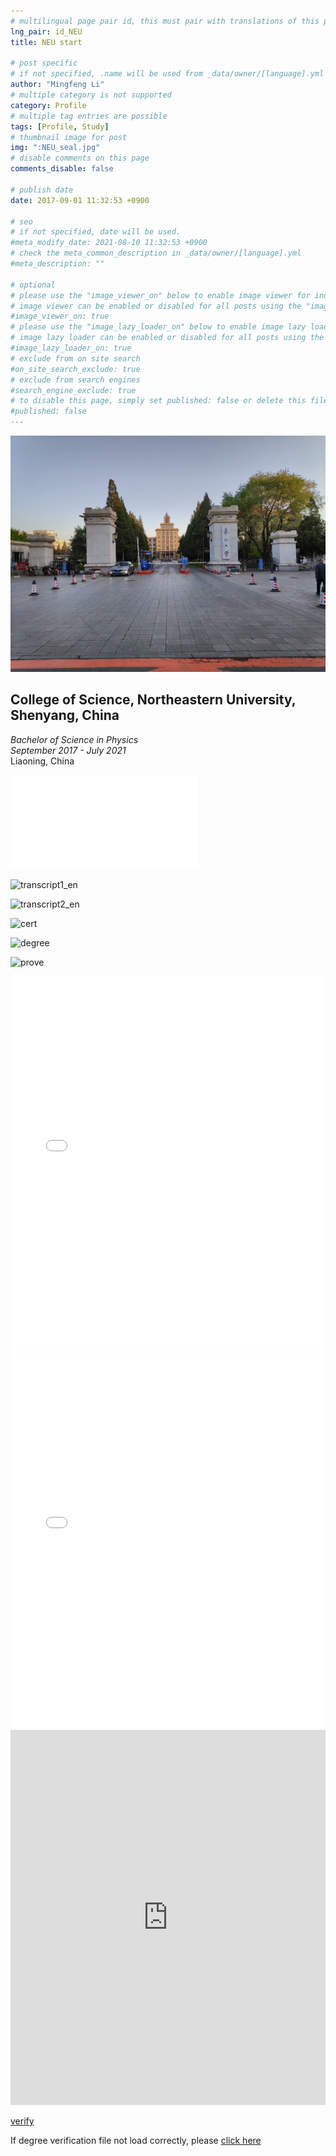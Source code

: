 ```yaml
---
# multilingual page pair id, this must pair with translations of this page. (This name must be unique)
lng_pair: id_NEU
title: NEU start

# post specific
# if not specified, .name will be used from _data/owner/[language].yml
author: "Mingfeng Li"
# multiple category is not supported
category: Profile
# multiple tag entries are possible
tags: [Profile, Study]
# thumbnail image for post
img: ":NEU_seal.jpg"
# disable comments on this page
comments_disable: false

# publish date
date: 2017-09-01 11:32:53 +0900

# seo
# if not specified, date will be used.
#meta_modify_date: 2021-08-10 11:32:53 +0900
# check the meta_common_description in _data/owner/[language].yml
#meta_description: ""

# optional
# please use the "image_viewer_on" below to enable image viewer for individual pages or posts (_posts/ or [language]/_posts folders).
# image viewer can be enabled or disabled for all posts using the "image_viewer_posts: true" setting in _data/conf/main.yml.
#image_viewer_on: true
# please use the "image_lazy_loader_on" below to enable image lazy loader for individual pages or posts (_posts/ or [language]/_posts folders).
# image lazy loader can be enabled or disabled for all posts using the "image_lazy_loader_posts: true" setting in _data/conf/main.yml.
#image_lazy_loader_on: true
# exclude from on site search
#on_site_search_exclude: true
# exclude from search engines
#search_engine_exclude: true
# to disable this page, simply set published: false or delete this file
#published: false
---
```


![NEU in China](/assets/img/posts/NEU_CN.jpg)



## **College of Science, Northeastern University, Shenyang, China**  
  *Bachelor of Science in Physics*  
  *September 2017 - July 2021*  
  Liaoning, China  

![Life in neu](../assets/img/posts/degree_verify_En.pdf)

![transcript1_en](path/to/image.jpg)

![transcript2_en](path/to/image.jpg)

![cert](path/to/image.jpg)

![degree](path/to/image.jpg)

![prove](path/to/image.jpg)

<iframe src="degree_verify_En.pdf" width="100%" height="600px" style="border: none;"></iframe>

<iframe src="../assets/img/posts/degree_verify_En.pdf" width="100%" height="600px" style="border: none;"></iframe>


<embed src="https://18336452014.github.io/Mingfeng-Li-Blog.github.io/assets/img/posts/degree_verify_En.pdf" width="100%" height="600px" type="application/pdf">

[verify](/assets/img/posts/degree_verify_En.pdf)


If degree verification file not load correctly, please [click here](https://18336452014.github.io/Mingfeng-Li-Blog.github.io/assets/img/posts/degree_verify_En.pdf)
